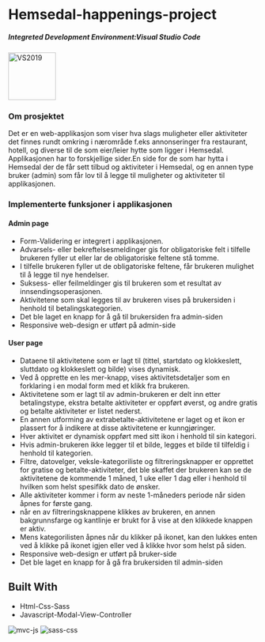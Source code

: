 # Hemsedal-happenings-project

#####  Integreted Development Environment:Visual Studio Code  
 <img width="96" alt="VS2019" src="https://user-images.githubusercontent.com/48107744/162344825-4cefecd0-11cd-4e22-828f-c5527841e1bc.jpg">
 
 ### Om prosjektet
 
Det er en web-applikasjon som viser hva slags muligheter eller aktiviteter det finnes rundt omkring i nærområde f.eks annonseringer fra restaurant, hotell, og diverse til de som eier/leier hytte som ligger i Hemsedal. Applikasjonen har to forskjellige sider.En side for de som har hytta i Hemsedal der de får sett tilbud og aktiviteter i Hemsedal, og en annen type bruker (admin) som får lov til å legge til muligheter og aktiviteter til applikasjonen.   

 ### Implementerte funksjoner i applikasjonen
 
 #### Admin page
<ul>
<li> Form-Validering er integrert i applikasjonen.</li>
<li>Advarsels- eller bekreftelsesmeldinger gis for obligatoriske felt i tilfelle brukeren fyller ut eller lar de obligatoriske feltene stå tomme.</li>
<li> I tilfelle brukeren fyller ut de obligatoriske feltene, får brukeren mulighet til å legge til nye hendelser.</li>
<li> Suksess- eller feilmeldinger gis til brukeren som et resultat av innsendingsoperasjonen.</li>
<li>Aktivitetene som skal legges til av brukeren vises på brukersiden i henhold til betalingskategorien.</li>
  <li>Det ble laget en knapp for å gå til brukersiden fra admin-siden</li> 
<li>Responsive web-design er utført på admin-side</li>
  </ul>
  
   #### User page
<ul>
  <li> Dataene til aktivitetene som er lagt til (tittel, startdato og klokkeslett, sluttdato og klokkeslett og bilde) vises dynamisk.</li>
  <li>Ved å opprette en les mer-knapp, vises aktivitetsdetaljer som en forklaring i en modal form med et klikk fra brukeren.</li>
  <li>Aktivitetene som er lagt til av admin-brukeren er delt inn etter betalingstype, ekstra betalte aktiviteter er oppført øverst, og andre gratis og betalte           aktiviteter er listet nederst.</li>
  <li>En annen utforming av extrabetalte-aktivitetene er laget og et ikon er plassert for å indikere at disse aktivitetene er kunngjøringer.</li>
  <li>Hver aktivitet er dynamisk oppført med sitt ikon i henhold til sin kategori.</li>
  <li>Hvis admin-brukeren ikke legger til et bilde, legges et bilde til tilfeldig i henhold til kategorien.</li>
  <li>Filtre, datovelger, veksle-kategoriliste og filtreringsknapper er opprettet for gratise og betalte-aktiviteter, det ble skaffet der brukeren kan se de aktivitetene de kommende 1 måned, 1 uke eller 1 dag  eller i henhold til hvilken som helst spesifikk dato  de ønsker.</li>
  <li>Alle aktiviteter kommer i form av neste 1-måneders periode når siden åpnes for første gang.</li>
  <li> når en av filtreringsknappene klikkes av brukeren, en annen bakgrunnsfarge og kantlinje er brukt for å vise at den klikkede knappen er aktiv.</li>
  <li>Mens kategorilisten åpnes når du klikker på ikonet, kan den lukkes enten ved å klikke på ikonet igjen eller ved å klikke hvor som helst på siden.</li>
  <li>Responsive web-design er utført på bruker-side</li>
  <li>Det ble laget en knapp for å gå fra brukersiden til admin-siden</li>
  </ul>
  
## Built With

<ul>
<li>Html-Css-Sass</li>
<li>Javascript-Modal-View-Controller</li>
</ul>

![mvc-js](https://user-images.githubusercontent.com/48107744/162412170-4582f81e-9944-4cf3-9102-daf9b6b43914.jpg) ![sass-css](https://user-images.githubusercontent.com/48107744/162412248-68298de7-7b10-4be7-8143-ed912e7222bd.jpg)


